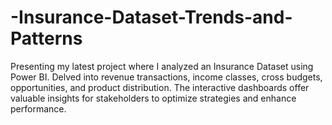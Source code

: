 # -Insurance-Dataset-Trends-and-Patterns
Presenting my latest project where I analyzed an Insurance Dataset using Power BI. Delved into revenue transactions, income classes, cross budgets, opportunities, and product distribution. The interactive dashboards offer valuable insights for stakeholders to optimize strategies and enhance performance. 
